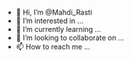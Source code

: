 - 👋 Hi, I’m @Mahdi_Rasti
- 👀 I’m interested in ...
- 🌱 I’m currently learning ...
- 💞️ I’m looking to collaborate on ...
- 📫 How to reach me ...

<!---
Mahdi_Rasti/Mahdi_Rasti is a ✨ special ✨ repository because its `README.md` (this file) appears on your GitHub profile.
You can click the Preview link to take a look at your changes.
--->
